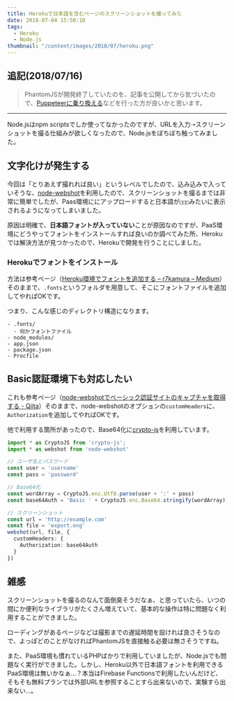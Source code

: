 ```yaml
---
title: Herokuで日本語を含むページのスクリーンショットを撮ってみた
date: 2018-07-04 15:50:10
tags:
  - Heroku
  - Node.js
thumbnail: "/content/images/2018/07/heroku.png"
---
```


## 追記(2018/07/16)

> PhantomJSが開発終了していたのを、記事を公開してから気づいたので、[Puppeteerに乗り換える](/heroku-puppeteer/)などを行った方が良いかと思います。

---

Node.jsはnpm scriptsでしか使ってなかったのですが、URLを入力➝スクリーンショットを撮る仕組みが欲しくなったので、Node.jsをぼちぼち触ってみました。

## 文字化けが発生する

今回は「とりあえず撮れれば良い」というレベルでしたので、込み込みで入っていそうな、[node-webshot](https://github.com/brenden/node-webshot)を利用したので、スクリーンショットを撮るまでは非常に簡単でしたが、Paas環境ににアップロードすると日本語が`□□□`みたいに表示されるようになってしまいました。

原因は明確で、**日本語フォントが入っていない**ことが原因なのですが、PaaS環境にどうやってフォントをインストールすれば良いのか調べてみた所、Herokuでは解決方法が見つかったので、Herokuで開発を行うことにしました。

### Herokuでフォントをインストール

方法は参考ページ（[Heroku環境でフォントを追加する – r7kamura – Medium](https://medium.com/@r7kamura/heroku%E7%92%B0%E5%A2%83%E3%81%A7%E3%83%95%E3%82%A9%E3%83%B3%E3%83%88%E3%82%92%E8%BF%BD%E5%8A%A0%E3%81%99%E3%82%8B-f51381c0f870)）そのままで、`.fonts`というフォルダを用意して、そこにフォントファイルを追加してやればOKです。

つまり、こんな感じのディレクトリ構造になります。

```
- .fonts/
  - 何かフォントファイル
- node_modules/
- app.json
- package.json
- Procfile
```

## Basic認証環境下も対応したい

これも参考ページ（[node-webshotでベーシック認証サイトのキャプチャを取得する - Qiita](https://qiita.com/musclemikiya/items/3c6b8e17ef82ea0aa2a7)）そのままで、node-webshotのオプションの`customHeaders`に、`Authorization`を追加してやればOKです。

他で利用する箇所があったので、Base64化に[crypto-js](https://github.com/brix/crypto-js)を利用しています。

```typescript
import * as CryptoJS from 'crypto-js';
import * as webshot from 'node-webshot'

// ユーザ名とパスワード
const user = 'username'
const pass = 'password'

// Base64化
const wordArray = CryptoJS.enc.Utf8.parse(user + ':' + pass)
const base64Auth = 'Basic ' + CryptoJS.enc.Base64.stringify(wordArray)

// スクリーンショット
const url = 'http://example.com'
const file = 'export.ong'
webshot(url, file, {
  customHeaders: {
    Authorization: base64Auth
  }
})
```


## 雑感

スクリーンショットを撮るのなんて面倒臭そうだなぁ、と思っていたら、いつの間にか便利なライブラリがたくさん増えていて、基本的な操作は特に問題なく利用することができました。

ローディングがあるページなどは撮影までの遅延時間を設ければ良さそうなので、よっぽどのことがなければPhantomJSを直接触る必要は無さそうですね。

また、PaaS環境も慣れているPHPばかりで利用していましたが、Node.jsでも問題なく実行ができました。しかし、Heroku以外で日本語フォントを利用できるPaaS環境は無いかなぁ…？本当はFirebase Functionsで利用したいんだけど、そもそも無料プランでは外部URLを参照することすら出来ないので、実験すら出来ない…。
